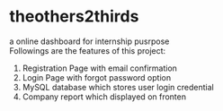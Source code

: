 # theothers2thirds
a online dashboard for internship pusrpose </br>
Followings are the features of this project: </br>
<ol>
  <li>Registration Page with email confirmation</li>
  <li>Login Page with forgot password option</li>
  <li>MySQL database which stores user login credential </li>
  <li>Company report which displayed on fronten</li>
</ol>

